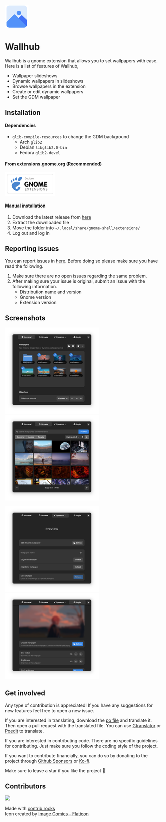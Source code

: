 <div>
  <img src="assets/images/icon.png" height="75"> 
  <h1>Wallhub</h1>
</div>

Wallhub is a gnome extension that allows you to set wallpapers with ease. Here is a list of features of Wallhub,

- Wallpaper slideshows
- Dynamic wallpapers in slideshows
- Browse wallpapers in the extension
- Create or edit dynamic wallpapers
- Set the GDM wallpaper

## Installation

#### Dependencies
- `glib-compile-resources` to change the GDM background
  - Arch `glib2`
  - Debian `libglib2.0-bin`
  - Fedora `glib2-devel`

#### From extensions.gnome.org (Recommended)

[<img src="assets/images/ego.png" height="75">](https://extensions.gnome.org/extension/6661/wallhub/)

#### Manual installation

1. Download the latest release from [here](https://github.com/sakithb/wallhub/releases)
2. Extract the downloaded file
3. Move the folder into `~/.local/share/gnome-shell/extensions/`
4. Log out and log in

## Reporting issues

You can report issues in [here](https://github.com/sakithb/wallhub/issues). Before doing so please make sure you have read the following.

1. Make sure there are no open issues regarding the same problem.
2. After making sure your issue is original, submit an issue with the following information.
   - Distribution name and version
   - Gnome version
   - Extension version

## Screenshots

<p float="left">
  <a href="https://github.com/sakithb/wallhub/blob/main/assets/images/general_prefs.png"><img src="assets/images/general_prefs.png" width="300"></a>
  <a href="https://github.com/sakithb/wallhub/blob/main/assets/images/browse_prefs.png"><img src="assets/images/browse_prefs.png" width="300"></a>
</p>

<p float="left">
  <a href="https://github.com/sakithb/wallhub/blob/main/assets/images/dwp_prefs.png"><img src="assets/images/dwp_prefs.png" width="300"></a>
  <a href="https://github.com/sakithb/wallhub/blob/main/assets/images/login_prefs.png"><img src="assets/images/login_prefs.png" width="300"></a>
</p>

## Get involved

Any type of contribution is appreciated! If you have any suggestions for new features feel free to open a new issue.

If you are interested in translating, download the [po file](https://github.com/sakithb/wallhub/blob/main/assets/locale/wallhub%40sakithb.github.io.pot) and translate it. Then open a pull request with the translated file. You can use [Gtranslator](https://flathub.org/apps/org.gnome.Gtranslator) or [Poedit](https://flathub.org/apps/net.poedit.Poedit) to translate.

If you are interested in contributing code. There are no specific guidelines for contributing. Just make sure you follow the coding style of the project.

If you want to contribute financially, you can do so by donating to the project through [Github Sponsors](https://github.com/sponsors/sakithb) or [Ko-fi](https://ko-fi.com/sakithb).

Make sure to leave a star if you like the project 💫

## Contributors

<a href="https://github.com/sakithb/wallhub/graphs/contributors">
  <img src="https://contrib.rocks/image?repo=sakithb/wallhub" />
</a>

<br/>

Made with [contrib.rocks](https://contrib.rocks)<br/>
Icon created by [Image Comics - Flaticon](https://www.flaticon.com/free-icons/image-comics)
